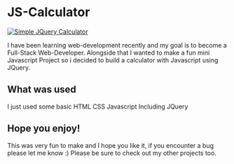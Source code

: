 # JS-Calculator

[![Simple JQuery Calculator](https://github.com/tsotne-ch/JS-Calculator/assets/144833141/fdd22678-f98d-48b5-86e9-284841f5a01b)](https://tsotne-ch.github.io/JS-Calculator/)


I have been learning web-development recently and my goal is to become a Full-Stack Web-Developer.
Alongside that I wanted to make a fun mini Javascript Project so i decided to build a calculator with Javascript using JQuery. 

## What was used

I just used some basic
HTML
CSS
Javascript
Including JQuery

## Hope you enjoy!

This was very fun to make and I hope you like it, if you encounter a bug please let me know :)
Please be sure to check out my other projects too.
